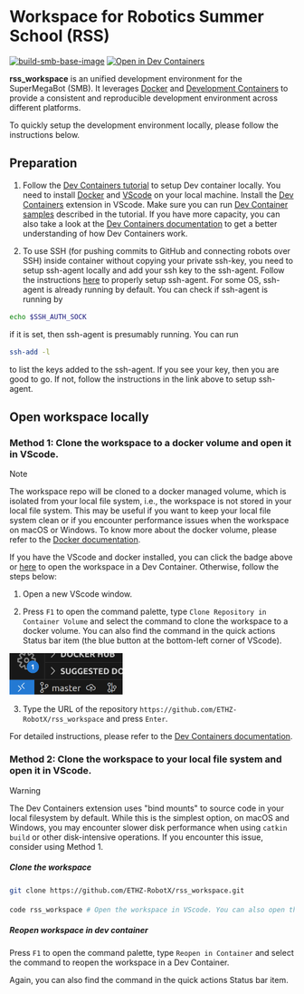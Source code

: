 # Workspace for Robotics Summer School (RSS)

[![build-smb-base-image](https://github.com/ETHZ-RobotX/rss_workspace/actions/workflows/build_push.yml/badge.svg?branch=main)](https://github.com/ETHZ-RobotX/rss_workspace/actions/workflows/build_push.yml)  [![Open in Dev Containers](https://img.shields.io/static/v1?label=Dev%20Containers&message=Open&color=blue&logo=visualstudiocode)](https://vscode.dev/redirect?url=vscode://ms-vscode-remote.remote-containers/cloneInVolume?url=https://github.com/ETHZ-RobotX/rss_workspace)


**rss_workspace** is an unified development environment for the SuperMegaBot (SMB). It leverages [Docker](https://www.docker.com/) and [Development Containers](https://containers.dev) to provide a consistent and reproducible development environment across different platforms.

To quickly setup the development environment locally, please follow the instructions below.

## Preparation
1. Follow the [Dev Containers tutorial](https://code.visualstudio.com/docs/devcontainers/tutorial) to setup Dev container locally. You need to install [Docker](https://docs.docker.com/get-docker/) and [VScode](https://code.visualstudio.com/download) on your local machine. Install the [Dev Containers](https://marketplace.visualstudio.com/items?itemName=ms-vscode-remote.remote-containers) extension in VScode. Make sure you can run [Dev Container samples](https://code.visualstudio.com/docs/devcontainers/tutorial#_get-the-sample) described in the tutorial. If you have more capacity, you can also take a look at the [Dev Containers documentation](https://code.visualstudio.com/docs/devcontainers/containers) to get a better understanding of how Dev Containers work.


2. To use SSH (for pushing commits to GitHub and connecting robots over SSH) inside container without copying your private ssh-key, you need to setup ssh-agent locally and add your ssh key to the ssh-agent. Follow the instructions [here](https://code.visualstudio.com/remote/advancedcontainers/sharing-git-credentials#_using-ssh-keys) to properly setup ssh-agent. For some OS, ssh-agent is already running by default. You can check if ssh-agent is running by 
```bash
echo $SSH_AUTH_SOCK
```
if it is set, then ssh-agent is presumably running. You can run
```bash
ssh-add -l
```
to list the keys added to the ssh-agent. If you see your key, then you are good to go. If not, follow the instructions in the link above to setup ssh-agent.

## Open workspace locally

### **Method 1**: Clone the workspace to a docker volume and open it in VScode.

> [!NOTE]
> The workspace repo will be cloned to a docker managed volume, which is isolated from your local file system, i.e., the workspace is not stored in your local file system. This may be useful if you want to keep your local file system clean or if you encounter performance issues when the workspace on macOS or Windows. To know more about the docker volume, please refer to the [Docker documentation](https://docs.docker.com/storage/volumes/).

If you have the VScode and docker installed, you can click the badge above or [here](https://vscode.dev/redirect?url=vscode://ms-vscode-remote.remote-containers/cloneInVolume?url=https://github.com/ETHZ-RobotX/rss_workspace) to open the workspace in a Dev Container. Otherwise, follow the steps below:

1. Open a new VScode window.

2. Press `F1` to open the command palette, type `Clone Repository in Container Volume` and select the command to clone the workspace to a docker volume. You can also find the command in the quick actions Status bar item (the blue button at the bottom-left corner of VScode). 

<img src="images/quick_action_icon.png" alt="quick action bar" width="200"/>

3. Type the URL of the repository `https://github.com/ETHZ-RobotX/rss_workspace` and press `Enter`.

For detailed instructions, please refer to the [Dev Containers documentation](https://code.visualstudio.com/docs/devcontainers/containers#_quick-start-open-a-git-repository-or-github-pr-in-an-isolated-container-volume).


### **Method 2**: Clone the workspace to your local file system and open it in VScode.
> [!WARNING]  
> The Dev Containers extension uses "bind mounts" to source code in your local filesystem by default. While this is the simplest option, on macOS and Windows, you may encounter slower disk performance when using `catkin build` or other disk-intensive operations. If you encounter this issue, consider using Method 1.

##### Clone the workspace
```bash
git clone https://github.com/ETHZ-RobotX/rss_workspace.git

code rss_workspace # Open the workspace in VScode. You can also open the folder in VScode manually.
```
##### Reopen workspace in dev container

Press `F1` to open the command palette, type `Reopen in Container` and select the command to reopen the workspace in a Dev Container.

Again, you can also find the command in the quick actions Status bar item.


